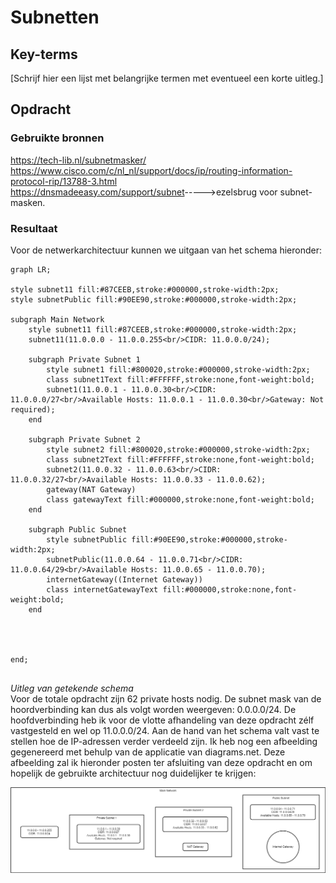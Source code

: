 # Subnetten


## Key-terms
[Schrijf hier een lijst met belangrijke termen met eventueel een korte uitleg.]

## Opdracht
### Gebruikte bronnen
<https://tech-lib.nl/subnetmasker/>  
<https://www.cisco.com/c/nl_nl/support/docs/ip/routing-information-protocol-rip/13788-3.html>  
<https://dnsmadeeasy.com/support/subnet>----->ezelsbrug voor subnet-masken. 


### Resultaat
Voor de netwerkarchitectuur kunnen we uitgaan van het schema hieronder: 

```mermaid
graph LR;

style subnet11 fill:#87CEEB,stroke:#000000,stroke-width:2px;
style subnetPublic fill:#90EE90,stroke:#000000,stroke-width:2px;

subgraph Main Network
    style subnet11 fill:#87CEEB,stroke:#000000,stroke-width:2px;
    subnet11(11.0.0.0 - 11.0.0.255<br/>CIDR: 11.0.0.0/24);
    
    subgraph Private Subnet 1
        style subnet1 fill:#800020,stroke:#000000,stroke-width:2px;
        class subnet1Text fill:#FFFFFF,stroke:none,font-weight:bold;
        subnet1(11.0.0.1 - 11.0.0.30<br/>CIDR: 11.0.0.0/27<br/>Available Hosts: 11.0.0.1 - 11.0.0.30<br/>Gateway: Not required);
    end
    
    subgraph Private Subnet 2
        style subnet2 fill:#800020,stroke:#000000,stroke-width:2px;
        class subnet2Text fill:#FFFFFF,stroke:none,font-weight:bold;
        subnet2(11.0.0.32 - 11.0.0.63<br/>CIDR: 11.0.0.32/27<br/>Available Hosts: 11.0.0.33 - 11.0.0.62);
        gateway(NAT Gateway)
        class gatewayText fill:#000000,stroke:none,font-weight:bold;
    end
    
    subgraph Public Subnet
        style subnetPublic fill:#90EE90,stroke:#000000,stroke-width:2px;
        subnetPublic(11.0.0.64 - 11.0.0.71<br/>CIDR: 11.0.0.64/29<br/>Available Hosts: 11.0.0.65 - 11.0.0.70);
        internetGateway((Internet Gateway))
        class internetGatewayText fill:#000000,stroke:none,font-weight:bold;
    end
    
    


end;


```


*Uitleg van getekende schema*  
Voor de totale opdracht zijn 62 private hosts nodig. De subnet mask van de hoordverbinding kan dus als volgt worden weergeven: 0.0.0.0/24. De hoofdverbinding heb ik voor de vlotte afhandeling van deze opdracht zélf vastgesteld en wel op 11.0.0.0/24. Aan de hand van het schema valt vast te stellen hoe de IP-adressen verder verdeeld zijn. Ik heb nog een afbeelding gegenereerd met behulp van de applicatie van diagrams.net. Deze afbeelding zal ik hieronder posten ter afsluiting van deze opdracht en om hopelijk de gebruikte architectuur nog duidelijker te krijgen:  

![Eind_Knipsel](./architectuur.drawio.png)
